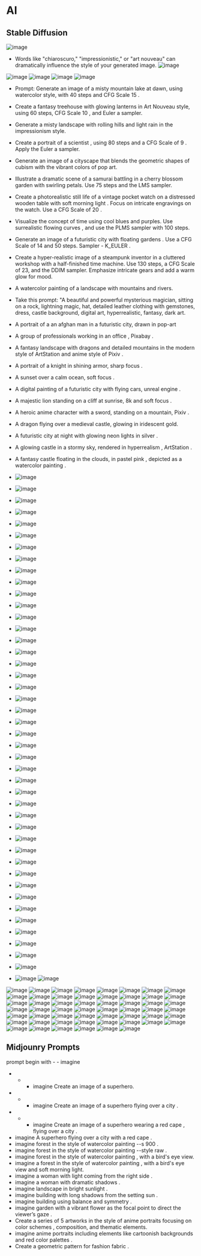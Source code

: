 # AI

## Stable Diffusion
![image](https://github.com/user-attachments/assets/4b8305dd-676a-4988-af06-aa2e8857c5c1)

- Words like "chiaroscuro," "impressionistic," or "art nouveau" can dramatically influence the style of your generated image.
![image](https://github.com/user-attachments/assets/1b5a30eb-3ffb-46c1-976d-16fe799bd940)

![image](https://github.com/user-attachments/assets/305c41b1-9bd5-450a-aa8d-4e368795b818)
![image](https://github.com/user-attachments/assets/2440bc65-0592-47ef-ac38-b9b0f123caca)
![image](https://github.com/user-attachments/assets/02532a16-06ca-42ff-9f7c-5f1eb32ae0f2)
![image](https://github.com/user-attachments/assets/d37ccd19-cc0c-40ba-9ca3-eaf9d6f9a76d)

- Prompt: Generate an image of a misty mountain lake at dawn, using watercolor style, with 40 steps and CFG Scale 15 .
- Create a fantasy treehouse with glowing lanterns in Art Nouveau style, using 60 steps, CFG Scale 10 , and Euler a sampler.
- Generate a misty landscape with rolling hills and light rain in the impressionism style.
- Create a portrait of a scientist , using 80 steps and a CFG Scale of 9 . Apply the Euler a sampler.
- Generate an image of a cityscape that blends the geometric shapes of cubism with the vibrant colors of pop art.
- Illustrate a dramatic scene of a samurai battling in a cherry blossom garden with swirling petals. Use 75 steps and the LMS sampler.
- Create a photorealistic still life of a vintage pocket watch on a distressed wooden table with soft morning light . Focus on intricate engravings on the watch. Use a CFG Scale of 20 .
- Visualize the concept of time using cool blues and purples. Use surrealistic flowing curves , and use the PLMS sampler with 100 steps.
- Generate an image of a futuristic city with floating gardens . Use a CFG Scale of 14 and 50 steps. Sampler - K_EULER .
- Create a hyper-realistic image of a steampunk inventor in a cluttered workshop with a half-finished time machine. Use 130 steps, a CFG Scale of 23, and the DDIM sampler. Emphasize intricate gears and add a warm glow for mood.
- A watercolor painting of a landscape with mountains and rivers.
- Take this prompt: "A beautiful and powerful mysterious magician, sitting on a rock, lightning magic, hat, detailed leather clothing with gemstones, dress, castle background, digital art, hyperrealistic, fantasy, dark art.
- A portrait of a an afghan man in a futuristic city, drawn in pop-art
- A group of professionals working in an office , Pixabay .
- A fantasy landscape with dragons and detailed mountains in the modern style of ArtStation and anime style of Pixiv .
- A portrait of a knight in shining armor, sharp focus .
- A sunset over a calm ocean, soft focus .
- A digital painting of a futuristic city with flying cars, unreal engine .
- A majestic lion standing on a cliff at sunrise, 8k and soft focus .
- A heroic anime character with a sword, standing on a mountain, Pixiv .
- A dragon flying over a medieval castle, glowing in iridescent gold.
- A futuristic city at night with glowing neon lights in silver .
- A glowing castle in a stormy sky, rendered in hyperrealism , ArtStation .
- A fantasy castle floating in the clouds, in pastel pink , depicted as a watercolor painting .

- ![image](https://github.com/user-attachments/assets/310bd9f4-5043-4d8a-a19c-c1a29be1949b)
- ![image](https://github.com/user-attachments/assets/dd681eae-820f-428c-9697-c9b08d6183b2)
- ![image](https://github.com/user-attachments/assets/4811fdfb-38f8-4c18-a055-0df8afd87c60)
- ![image](https://github.com/user-attachments/assets/04f573a2-ddc2-4771-9ddc-2c3192ff7af0)
- ![image](https://github.com/user-attachments/assets/64a3a26c-2808-44bc-a161-7a076352bf94)
- ![image](https://github.com/user-attachments/assets/e32abdb5-dd35-456e-b750-08cf42dc977e)
- ![image](https://github.com/user-attachments/assets/c068f36a-dc7f-46f1-8ebf-784f68beaf3d)
- ![image](https://github.com/user-attachments/assets/511bd1a9-f104-4211-98bd-1d4588bd07d6)
- ![image](https://github.com/user-attachments/assets/d240dfcf-ddc3-4026-a37a-27daa1f83c5b)
- ![image](https://github.com/user-attachments/assets/35a9605b-faef-4686-90f3-8bf22d61e654)
- ![image](https://github.com/user-attachments/assets/28cdd414-f536-4c0a-9fc4-29048a15d2b0)
- ![image](https://github.com/user-attachments/assets/8efa29d6-c1a3-4648-8f77-7954ecf44120)
- ![image](https://github.com/user-attachments/assets/a6927199-4b03-4f63-adb0-9c5bba13703f)
- ![image](https://github.com/user-attachments/assets/a0ab1a02-1ba6-4895-8fdf-935fb38d26f0)
- ![image](https://github.com/user-attachments/assets/75b0e984-a95d-4e27-9385-f892e3fbf3c0)
- ![image](https://github.com/user-attachments/assets/bd3045cb-d138-4542-b838-0d8b683c1eff)
- ![image](https://github.com/user-attachments/assets/3e2ba143-a57e-4e04-beb4-21f6e3d2c9ab)
- ![image](https://github.com/user-attachments/assets/f0f5e4a9-0d37-4c2a-afcd-47a8bbd5810e)
- ![image](https://github.com/user-attachments/assets/bf142bcb-2efd-4984-9f8e-61ec474c908a)
- ![image](https://github.com/user-attachments/assets/40124b2a-4cfc-47e1-9451-c79674f00207)
- ![image](https://github.com/user-attachments/assets/6cc94187-367a-4456-99bf-4a0629c6d46a)
- ![image](https://github.com/user-attachments/assets/3a2c225e-c87b-462b-b904-500a954300dc)
-  ![image](https://github.com/user-attachments/assets/c3b6f147-286a-4e87-8ff1-8081a4f4dddd)
-  ![image](https://github.com/user-attachments/assets/bc4c0011-6b41-48ab-b676-f43766368552)
-  ![image](https://github.com/user-attachments/assets/ee1cb5d9-bc16-46bf-b43a-c9196e076b68)
-  ![image](https://github.com/user-attachments/assets/bff89adb-2a39-471d-993b-ff79acbc0a4a)
-  ![image](https://github.com/user-attachments/assets/204eb6e7-f924-4106-90a7-8fb8f08eb933)
-  ![image](https://github.com/user-attachments/assets/6cba56cb-4ef2-40b8-bcde-ac0e8782e7b3)
-  ![image](https://github.com/user-attachments/assets/768e0f5a-afa9-436a-bba0-d50e2f16f668)
-  ![image](https://github.com/user-attachments/assets/9b5f2e30-9937-46ed-94e9-aa92d83c604d)
-  ![image](https://github.com/user-attachments/assets/d1baee7f-bbe0-489b-bd36-0dd4d27dd801)
-  ![image](https://github.com/user-attachments/assets/780fa83d-8d7f-42dd-9eda-b880faed319f)
-  ![image](https://github.com/user-attachments/assets/7fb5dc2f-00c5-4946-a26f-4ece57cc602c)
-  ![image](https://github.com/user-attachments/assets/b4a66c84-be5b-4c5a-af1e-33b8afbc1a45)
-  ![image](https://github.com/user-attachments/assets/2af4bec4-c209-456a-87ad-9b2022073e88)
-  ![image](https://github.com/user-attachments/assets/783f5ae1-635c-4b14-bd21-ea2eb4e20e7a)
-  ![image](https://github.com/user-attachments/assets/fe768d1f-1c41-43d8-82ed-7540f02df8fc)
-  ![image](https://github.com/user-attachments/assets/a0edaa63-bef6-46ec-aa0c-813bf02f8409)
-  ![image](https://github.com/user-attachments/assets/09ac0d8f-d816-4fc7-b116-bb267f65b915)
-  ![image](https://github.com/user-attachments/assets/0e30ef3f-2e44-4670-9504-d18395e55171)
-  ![image](https://github.com/user-attachments/assets/f0efe25e-a7f0-464d-bf33-926f2d94d796)
-  ![image](https://github.com/user-attachments/assets/af8b3f5d-8f3f-48e4-9e6f-ce6d6ad1ffa4)
-  ![image](https://github.com/user-attachments/assets/e12fb5d6-fa5f-4e5f-b780-b9fcfae4d7b3)
-  ![image](https://github.com/user-attachments/assets/65299e49-5225-48ec-a486-09dfea9101f8)
![image](https://github.com/user-attachments/assets/18453260-e568-452f-96b7-a3c538f4d214)


![image](https://github.com/user-attachments/assets/cf7b5737-1fb5-4453-9a8a-8bb4a65380b2)
![image](https://github.com/user-attachments/assets/a16acc20-a13d-487f-885e-3758e8d4b497)
![image](https://github.com/user-attachments/assets/385ac1cb-14fc-4975-8615-0c7840f2afb1)
![image](https://github.com/user-attachments/assets/9099f425-f66b-41bb-835f-a752c73eb64e)
![image](https://github.com/user-attachments/assets/c75e2f22-b18c-4650-894c-e47d959df848)
![image](https://github.com/user-attachments/assets/17f8cf57-65bb-4329-b2e3-69704a843841)
![image](https://github.com/user-attachments/assets/828f1e22-60c4-4b2f-b7f6-8849b277cc0a)
![image](https://github.com/user-attachments/assets/21458951-c6fd-419d-a0fe-07d7ad030ba4)
![image](https://github.com/user-attachments/assets/87b731f8-30b6-48d2-abf8-3a9b8fd85234)
![image](https://github.com/user-attachments/assets/824231d1-7148-4743-b88c-66506cf12a1a)
![image](https://github.com/user-attachments/assets/4ad58537-9c26-4c59-b6b0-383f7d7599b1)
![image](https://github.com/user-attachments/assets/c0af181f-2ac5-404d-9482-442d4a0c12ca)
![image](https://github.com/user-attachments/assets/45b91c7d-9462-42b3-8df4-9b856558c0c4)
![image](https://github.com/user-attachments/assets/9df7ffd7-7c5c-4dba-8b65-7cee26b72f63)
![image](https://github.com/user-attachments/assets/4f840cdb-9fba-4a98-b903-c8fa80acf28b)
![image](https://github.com/user-attachments/assets/ec57c657-ab54-4f1f-8d0e-c1407088f71d)
![image](https://github.com/user-attachments/assets/11924397-5b34-4982-91da-fd05b6889b9a)
![image](https://github.com/user-attachments/assets/635d1fe5-e859-4fbf-8912-e5fb6ea04753)
![image](https://github.com/user-attachments/assets/3f0c11f3-e354-4a16-a0c9-3451e94384d8)
![image](https://github.com/user-attachments/assets/336bed3d-a09f-4cbb-bbf7-4af0cc90f08f)
![image](https://github.com/user-attachments/assets/f8525888-b510-4972-9d2b-dfe71c54878d)
![image](https://github.com/user-attachments/assets/7fb1f092-0ba0-48a9-a26f-02c86400fe3f)
![image](https://github.com/user-attachments/assets/1604804f-bba1-4ab0-b6c7-388fd94a5ddf)
![image](https://github.com/user-attachments/assets/5eea5184-cfbe-4299-be59-5ef3c6b46ac5)
![image](https://github.com/user-attachments/assets/cb127e22-86a0-42c4-830f-4ae86f9768cd)
![image](https://github.com/user-attachments/assets/432cd021-834a-4e69-9058-0bdf3f03ab5a)
![image](https://github.com/user-attachments/assets/c98068a8-8291-4d83-913a-7cb3e196c847)
![image](https://github.com/user-attachments/assets/5665abbe-7823-470c-82a8-50ea9f053e54)
![image](https://github.com/user-attachments/assets/19acf4df-6aff-471e-8c88-d83f247ec71c)
![image](https://github.com/user-attachments/assets/01a94310-9cdb-49d3-be6a-c8c956ce4de2)
![image](https://github.com/user-attachments/assets/d26f4497-93a7-453d-863f-2020440b5912)
![image](https://github.com/user-attachments/assets/0f957288-75d5-401c-bda8-e0632442006b)
![image](https://github.com/user-attachments/assets/5529727a-f0b3-480f-8788-ddaba41ba3a8)
![image](https://github.com/user-attachments/assets/5614cf14-cd6e-4696-bcc6-52b419e4a41a)
![image](https://github.com/user-attachments/assets/70e3241c-983a-4dbb-90b2-88e40223227b)
![image](https://github.com/user-attachments/assets/fbe85a27-653b-4cee-91bf-078821da5a98)
![image](https://github.com/user-attachments/assets/b258a891-4bbb-4a49-b4a4-574cb384c5a4)
![image](https://github.com/user-attachments/assets/220c4036-4c6f-4942-82ce-07fe54cd4829)
![image](https://github.com/user-attachments/assets/39cc3ec0-54a9-48b0-8b22-b99afb4772e4)
![image](https://github.com/user-attachments/assets/480d2c23-cacf-48b8-b0b2-8e4b1b5b6740)
![image](https://github.com/user-attachments/assets/a80ccf1e-7549-4720-8d2f-51952f90c293)
![image](https://github.com/user-attachments/assets/54a1af42-c63f-460c-a71d-814ec58c3826)
![image](https://github.com/user-attachments/assets/3fc86918-01f2-4782-8725-355cae8683f0)
![image](https://github.com/user-attachments/assets/a900626e-b633-4251-a8bf-2913b48418ad)
![image](https://github.com/user-attachments/assets/e7945c21-098d-4145-a9c8-78ff28f897a4)
![image](https://github.com/user-attachments/assets/ee0a1d65-f558-4d50-af1c-28fdcda6a695)
![image](https://github.com/user-attachments/assets/dbe2a8c5-00fb-477d-b7bf-51ef47d98f23)
![image](https://github.com/user-attachments/assets/364701ee-f5d2-4940-8d01-3aae71a9d4d9)
![image](https://github.com/user-attachments/assets/38f7c1a6-896e-4ba3-80af-0eaf95e020f9)
![image](https://github.com/user-attachments/assets/9bdd2832-0077-4411-b823-d239ed755f88)
![image](https://github.com/user-attachments/assets/d5d831ff-9180-470b-865f-bcf761020b5e)
![image](https://github.com/user-attachments/assets/8ad930bb-4ef1-4e9e-bd07-ecbc7f68c40b)
![image](https://github.com/user-attachments/assets/e13b41b2-12b4-463e-ac8e-b6ceac292ca6)
![image](https://github.com/user-attachments/assets/bb65290b-f695-45e2-8320-a11743ad4b43)






## Midjounry Prompts 

prompt begin with  - - imagine

- - - imagine Create an image of a superhero.
- - - imagine Create an image of a superhero flying over a city .
- - - imagine Create an image of a superhero wearing a red cape , flying over a city .
-  imagine A superhero flying over a city with a red cape .
- imagine forest in the style of watercolor painting --s 900 .
-  imagine forest in the style of watercolor painting --style raw .
-  imagine forest in the style of watercolor painting , with a bird's eye view.
-  imagine a forest in the style of watercolor painting , with a bird's eye view and soft morning light.
-  imagine a woman with light coming from the right side .
-  imagine a woman with dramatic shadows .
-  imagine landscape in bright sunlight .
-   imagine building with long shadows from the setting sun .
-   imagine building using balance and symmetry .
-   imagine garden with a vibrant flower as the focal point to direct the viewer’s gaze .
-   Create a series of 5 artworks in the style of anime portraits focusing on color schemes , composition, and thematic elements.
-   imagine anime portraits including elements like cartoonish backgrounds and red color palettes .
-   Create a geometric pattern for fashion fabric .




































